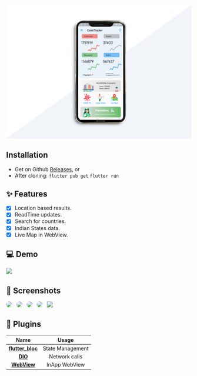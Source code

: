 ![covid19-tracker](https://github.com/adityanjr/covid19-tracker/blob/master/assets/screenshot/main.jpg)

## Installation

- Get on Github [Releases](https://github.com/adityanjr/covid19-tracker/releases), or
- After cloning:
  `flutter pub get`
  `flutter run`

## ✨ Features

- [x] Location based results.
- [x] ReadTime updates.
- [x] Search for countries.
- [x] Indian States data.
- [x] Live Map in WebView.

## 💻 Demo

<div>
<img src="assets/screenshot/gif.gif" width="300">
</div>

## 📸 Screenshots

<div>
<img src="assets/screenshot/1.jpg" width="300" style="border-radius: 15px">
&nbsp;
<img src="assets/screenshot/2.jpg" width="300" style="border-radius: 15px">
&nbsp;
<img src="assets/screenshot/3.jpg" width="300" style="border-radius: 15px">
&nbsp;
<img src="assets/screenshot/4.jpg" width="300" style="border-radius: 15px">
&nbsp;
<img src="assets/screenshot/5.jpg">
</div>

## 🔌 Plugins

|                           Name                            |      Usage       |
| :-------------------------------------------------------: | :--------------: |
| [**flutter_bloc**](https://pub.dev/packages/flutter_bloc) | State Management |
|          [**DIO**](https://pub.dev/packages/dio)          |  Network calls   |
|  [**WebView**](https://pub.dev/packages/webview_flutter)  |  InApp WebView   |
